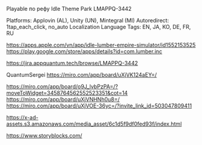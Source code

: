 Playable по рефу Idle Theme Park
LMAPPQ-3442

Platforms: Applovin (AL), Unity (UN), Mintegral (MI)
Autoredirect: 1tap_each_click, no_auto
Localization Language Tags: EN, JA, KO, DE, FR, RU

https://apps.apple.com/vn/app/idle-lumber-empire-simulator/id1552153525
https://play.google.com/store/apps/details?id=com.lumber.inc

https://jira.appquantum.tech/browse/LMAPPQ-3442


QuantumSergei
https://miro.com/app/board/uXjVK124aEY=/

https://miro.com/app/board/o9J_lvbPzPA=/?moveToWidget=3458764562552523351&cot=14
https://miro.com/app/board/uXjVNHNh0u8=/
https://miro.com/app/board/uXjVOE-36yc=/?invite_link_id=503047809411

https://x-ad-assets.s3.amazonaws.com/media_asset/6c1d5f9df0fed93f/index.html

https://www.storyblocks.com/
